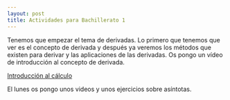 ```yaml
---
layout: post
title: Actividades para Bachillerato 1
---
```


Tenemos que empezar el tema de derivadas. Lo primero que tenemos que ver es el concepto de derivada y después ya veremos los métodos que existen para derivar y las aplicaciones de las derivadas. Os pongo un vídeo de introducción al concepto de derivada. 

[Introducción al cálculo](https://youtu.be/08DIidmV25Q)

El lunes os pongo unos videos y unos ejercicios sobre asíntotas.